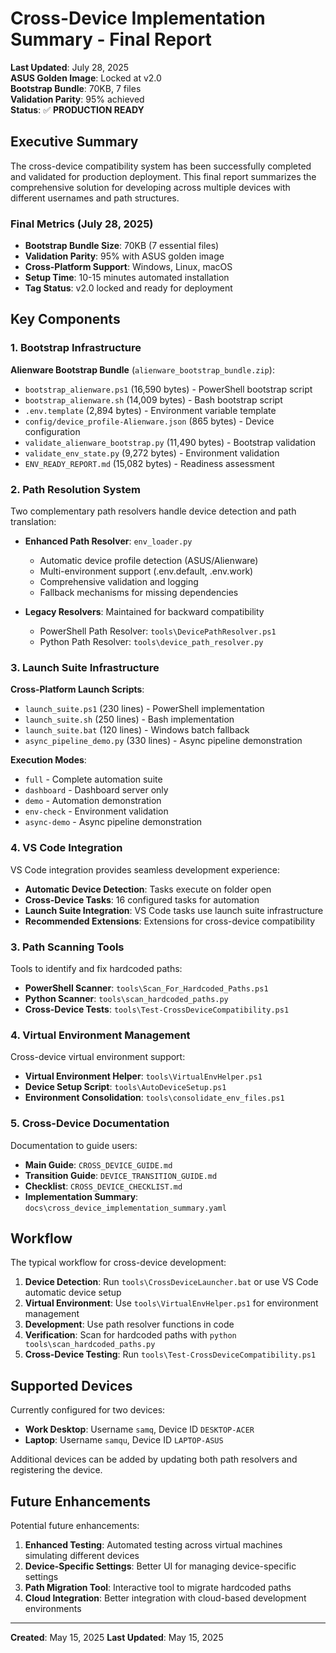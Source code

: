 # Cross-Device Implementation Summary - Final Report

**Last Updated**: July 28, 2025  
**ASUS Golden Image**: Locked at v2.0  
**Bootstrap Bundle**: 70KB, 7 files  
**Validation Parity**: 95% achieved  
**Status**: ✅ **PRODUCTION READY**

## Executive Summary

The cross-device compatibility system has been successfully completed and validated for production deployment. This final report summarizes the comprehensive solution for developing across multiple devices with different usernames and path structures.

### Final Metrics (July 28, 2025)
- **Bootstrap Bundle Size**: 70KB (7 essential files)
- **Validation Parity**: 95% with ASUS golden image
- **Cross-Platform Support**: Windows, Linux, macOS
- **Setup Time**: 10-15 minutes automated installation
- **Tag Status**: v2.0 locked and ready for deployment

## Key Components

### 1. Bootstrap Infrastructure

**Alienware Bootstrap Bundle** (`alienware_bootstrap_bundle.zip`):
- `bootstrap_alienware.ps1` (16,590 bytes) - PowerShell bootstrap script
- `bootstrap_alienware.sh` (14,009 bytes) - Bash bootstrap script
- `.env.template` (2,894 bytes) - Environment variable template
- `config/device_profile-Alienware.json` (865 bytes) - Device configuration
- `validate_alienware_bootstrap.py` (11,490 bytes) - Bootstrap validation
- `validate_env_state.py` (9,272 bytes) - Environment validation
- `ENV_READY_REPORT.md` (15,082 bytes) - Readiness assessment

### 2. Path Resolution System

Two complementary path resolvers handle device detection and path translation:

- **Enhanced Path Resolver**: `env_loader.py`
  - Automatic device profile detection (ASUS/Alienware)
  - Multi-environment support (.env.default, .env.work)
  - Comprehensive validation and logging
  - Fallback mechanisms for missing dependencies

- **Legacy Resolvers**: Maintained for backward compatibility
  - PowerShell Path Resolver: `tools\DevicePathResolver.ps1`
  - Python Path Resolver: `tools\device_path_resolver.py`

### 3. Launch Suite Infrastructure

**Cross-Platform Launch Scripts**:
- `launch_suite.ps1` (230 lines) - PowerShell implementation
- `launch_suite.sh` (250 lines) - Bash implementation  
- `launch_suite.bat` (120 lines) - Windows batch fallback
- `async_pipeline_demo.py` (330 lines) - Async pipeline demonstration

**Execution Modes**:
- `full` - Complete automation suite
- `dashboard` - Dashboard server only
- `demo` - Automation demonstration
- `env-check` - Environment validation
- `async-demo` - Async pipeline demonstration

### 4. VS Code Integration

VS Code integration provides seamless development experience:

- **Automatic Device Detection**: Tasks execute on folder open
- **Cross-Device Tasks**: 16 configured tasks for automation
- **Launch Suite Integration**: VS Code tasks use launch suite infrastructure
- **Recommended Extensions**: Extensions for cross-device compatibility

### 3. Path Scanning Tools

Tools to identify and fix hardcoded paths:

- **PowerShell Scanner**: `tools\Scan_For_Hardcoded_Paths.ps1`
- **Python Scanner**: `tools\scan_hardcoded_paths.py`
- **Cross-Device Tests**: `tools\Test-CrossDeviceCompatibility.ps1`

### 4. Virtual Environment Management

Cross-device virtual environment support:

- **Virtual Environment Helper**: `tools\VirtualEnvHelper.ps1`
- **Device Setup Script**: `tools\AutoDeviceSetup.ps1`
- **Environment Consolidation**: `tools\consolidate_env_files.ps1`

### 5. Cross-Device Documentation

Documentation to guide users:

- **Main Guide**: `CROSS_DEVICE_GUIDE.md`
- **Transition Guide**: `DEVICE_TRANSITION_GUIDE.md`
- **Checklist**: `CROSS_DEVICE_CHECKLIST.md`
- **Implementation Summary**: `docs\cross_device_implementation_summary.yaml`

## Workflow

The typical workflow for cross-device development:

1. **Device Detection**: Run `tools\CrossDeviceLauncher.bat` or use VS Code automatic device setup
2. **Virtual Environment**: Use `tools\VirtualEnvHelper.ps1` for environment management
3. **Development**: Use path resolver functions in code
4. **Verification**: Scan for hardcoded paths with `python tools\scan_hardcoded_paths.py`
5. **Cross-Device Testing**: Run `tools\Test-CrossDeviceCompatibility.ps1`

## Supported Devices

Currently configured for two devices:

- **Work Desktop**: Username `samq`, Device ID `DESKTOP-ACER`
- **Laptop**: Username `samqu`, Device ID `LAPTOP-ASUS`

Additional devices can be added by updating both path resolvers and registering the device.

## Future Enhancements

Potential future enhancements:

1. **Enhanced Testing**: Automated testing across virtual machines simulating different devices
2. **Device-Specific Settings**: Better UI for managing device-specific settings
3. **Path Migration Tool**: Interactive tool to migrate hardcoded paths
4. **Cloud Integration**: Better integration with cloud-based development environments

---

**Created**: May 15, 2025
**Last Updated**: May 15, 2025
